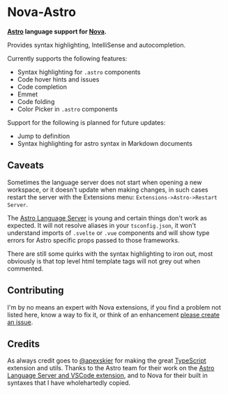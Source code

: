 # Nova-Astro

**[Astro](https://astro.build) language support for [Nova](https://nova.app).**

Provides syntax highlighting, IntelliSense and autocompletion.

Currently supports the following features:

- Syntax highlighting for `.astro` components
- Code hover hints and issues
- Code completion
- Emmet
- Code folding
- Color Picker in `.astro` components

Support for the following is planned for future updates:

- Jump to definition
- Syntax highlighting for astro syntax in Markdown documents

## Caveats

Sometimes the language server does not start when opening a new workspace, or it doesn't update when making changes, in such cases restart the server with the Extensions menu:  `Extensions->Astro->Restart Server`.

The [Astro Language Server](https://github.com/withastro/language-tools) is young and certain things don't work as expected. It will not resolve aliases in your `tsconfig.json`, it won't understand imports of `.svelte` or `.vue` components and will show type errors for Astro specific props passed to those frameworks.

There are still some quirks with the syntax highlighting to iron out, most obviously is that top level html template tags will not grey out when commented.

## Contributing

I'm by no means an expert with Nova extensions, if you find a problem not listed here, know a way to fix it, or think of an enhancement [please create an issue](https://github.com/sciencefidelity/Nova-Astro/issues/new/choose).

## Credits

As always credit goes to [@apexskier](https://github.com/apexskier) for making the great [TypeScript](https://github.com/apexskier/nova-typescript) extension and utils. Thanks to the Astro team for their work on the [Astro Language Server and VSCode extension](https://github.com/withastro/language-tools), and to Nova for their built in syntaxes that I have wholehartedly copied.
